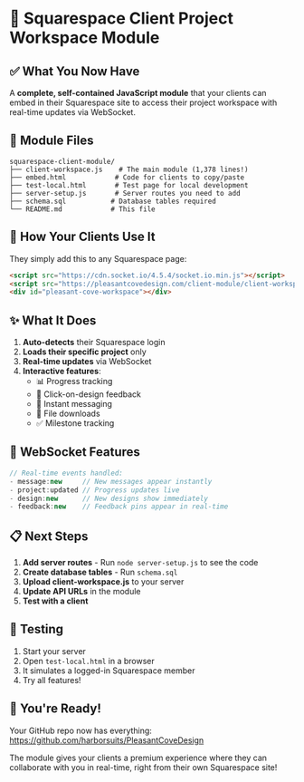 # 🎯 Squarespace Client Project Workspace Module

## ✅ What You Now Have

A **complete, self-contained JavaScript module** that your clients can embed in their Squarespace site to access their project workspace with real-time updates via WebSocket.

## 📁 Module Files

```
squarespace-client-module/
├── client-workspace.js    # The main module (1,378 lines!)
├── embed.html            # Code for clients to copy/paste
├── test-local.html       # Test page for local development
├── server-setup.js       # Server routes you need to add
├── schema.sql           # Database tables required
└── README.md            # This file
```

## 🚀 How Your Clients Use It

They simply add this to any Squarespace page:

```html
<script src="https://cdn.socket.io/4.5.4/socket.io.min.js"></script>
<script src="https://pleasantcovedesign.com/client-module/client-workspace.js"></script>
<div id="pleasant-cove-workspace"></div>
```

## ✨ What It Does

1. **Auto-detects** their Squarespace login
2. **Loads their specific project** only
3. **Real-time updates** via WebSocket
4. **Interactive features**:
   - 📊 Progress tracking
   - 🎨 Click-on-design feedback
   - 💬 Instant messaging
   - 📁 File downloads
   - ✅ Milestone tracking

## 🔌 WebSocket Features

```javascript
// Real-time events handled:
- message:new     // New messages appear instantly
- project:updated // Progress updates live
- design:new      // New designs show immediately
- feedback:new    // Feedback pins appear in real-time
```

## 📋 Next Steps

1. **Add server routes** - Run `node server-setup.js` to see the code
2. **Create database tables** - Run `schema.sql`
3. **Upload client-workspace.js** to your server
4. **Update API URLs** in the module
5. **Test with a client**

## 🧪 Testing

1. Start your server
2. Open `test-local.html` in a browser
3. It simulates a logged-in Squarespace member
4. Try all features!

## 🎉 You're Ready!

Your GitHub repo now has everything: https://github.com/harborsuits/PleasantCoveDesign

The module gives your clients a premium experience where they can collaborate with you in real-time, right from their own Squarespace site!
